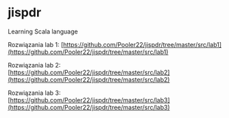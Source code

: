 # jispdr
Learning Scala language

Rozwiązania lab 1:
[https://github.com/Pooler22/jispdr/tree/master/src/lab1](https://github.com/Pooler22/jispdr/tree/master/src/lab1)

Rozwiązania lab 2:
[https://github.com/Pooler22/jispdr/tree/master/src/lab2](https://github.com/Pooler22/jispdr/tree/master/src/lab2)

Rozwiązania lab 3:
[https://github.com/Pooler22/jispdr/tree/master/src/lab3](https://github.com/Pooler22/jispdr/tree/master/src/lab3)
